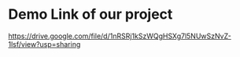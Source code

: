 
# Demo Link of our project
https://drive.google.com/file/d/1nRSRj1kSzWQgHSXg7l5NUwSzNvZ-1lsf/view?usp=sharing
